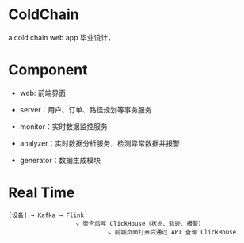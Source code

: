 # ColdChain

a cold chain web app 毕业设计，

# Component

-   web: 前端界面

-   server：用户、订单、路径规划等事务服务

-   monitor：实时数据监控服务

-   analyzer：实时数据分析服务，检测异常数据并报警

-   generator：数据生成模块

# Real Time

```
[设备] → Kafka → Flink
                   ↘ 聚合后写 ClickHouse（状态、轨迹、报警）
                            ↘ 前端页面打开后通过 API 查询 ClickHouse
```
